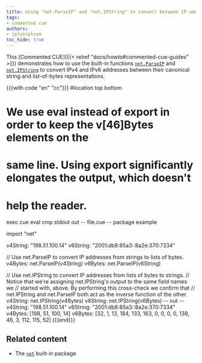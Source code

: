 ```yaml
---
title: Using "net.ParseIP" and "net.IPString" to convert between IP address representations
tags:
- commented cue
authors:
- jpluscplusm
toc_hide: true
---
```


This [Commented CUE]({{< relref "docs/howto#commented-cue-guides" >}})
demonstrates how to use the built-in functions
[`net.ParseIP`](https://pkg.go.dev/cuelang.org/go/pkg/net#ParseIP) and
[`net.IPString`](https://pkg.go.dev/cuelang.org/go/pkg/net#IPString)
to convert IPv4 and IPv6 addresses between their canonical string and
list-of-bytes representations.

{{{with code "en" "cc"}}}
#location top bottom

# We use eval instead of export in order to keep the v[46]Bytes elements on the
# same line. Using export significantly elongates the output, which doesn't
# help the reader.
exec cue eval
cmp stdout out
-- file.cue --
package example

import "net"

v4String: "198.51.100.14"
v6String: "2001:db8:85a3::8a2e:370:7334"

// Use net.ParseIP to convert IP addresses from strings to lists of bytes.
v4Bytes: net.ParseIP(v4String)
v6Bytes: net.ParseIP(v6String)

// Use net.IPString to convert IP addresses from lists of bytes to strings.
// Notice that we're assigning net.IPString's output to the same field names we
// started with, above. By performing this cross-check we confirm that
// net.IPString and net.ParseIP both act as the inverse function of the other.
v4String: net.IPString(v4Bytes)
v6String: net.IPString(v6Bytes)
-- out --
v4String: "198.51.100.14"
v6String: "2001:db8:85a3::8a2e:370:7334"
v4Bytes: [198, 51, 100, 14]
v6Bytes: [32, 1, 13, 184, 133, 163, 0, 0, 0, 0, 138, 46, 3, 112, 115, 52]
{{{end}}}

## Related content

- The [`net`](https://pkg.go.dev/cuelang.org/go/pkg/net) built-in package
